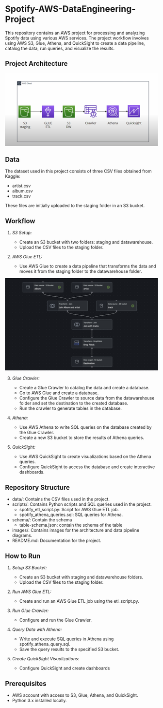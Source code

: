 # Spotify-AWS-DataEngineering-Project

This repository contains an AWS project for processing and analyzing Spotify data using various AWS services. The project workflow involves using AWS S3, Glue, Athena, and QuickSight to create a data pipeline, catalog the data, run queries, and visualize the results.

## Project Architecture

![Architecture Diagram](images/architecture_diagram.png)

## Data

The dataset used in this project consists of three CSV files obtained from Kaggle:
- artist.csv
- album.csv
- track.csv

These files are initially uploaded to the staging folder in an S3 bucket.

## Workflow

1. *S3 Setup:*
   - Create an S3 bucket with two folders: staging and datawarehouse.
   - Upload the CSV files to the staging folder.

2. *AWS Glue ETL:*
   - Use AWS Glue to create a data pipeline that transforms the data and moves it from the staging folder to the datawarehouse folder.

![Data Pipeline](images/data_pipeline.png)

3. *Glue Crawler:*
   - Create a Glue Crawler to catalog the data and create a database.
   - Go to AWS Glue and create a database.
   - Configure the Glue Crawler to source data from the datawarehouse folder and set the destination to the created database.
   - Run the crawler to generate tables in the database.

4. *Athena:*
   - Use AWS Athena to write SQL queries on the database created by the Glue Crawler.
   - Create a new S3 bucket to store the results of Athena queries.

5. *QuickSight:*
   - Use AWS QuickSight to create visualizations based on the Athena queries.
   - Configure QuickSight to access the database and create interactive dashboards.

## Repository Structure

- data/: Contains the CSV files used in the project.
- scripts/: Contains Python scripts and SQL queries used in the project.
  - spotify_etl_script.py: Script for AWS Glue ETL job.
  - spotify_athena_queries.sql: SQL queries for Athena.
- schema/: Contain the schema
  - table-schema.json: contain the schema of the table
- images/: Contains images for the architecture and data pipeline diagrams.
- README.md: Documentation for the project.

## How to Run

1. *Setup S3 Bucket:*
   - Create an S3 bucket with staging and datawarehouse folders.
   - Upload the CSV files to the staging folder.

2. *Run AWS Glue ETL:*
   - Create and run an AWS Glue ETL job using the etl_script.py.

3. *Run Glue Crawler:*
   - Configure and run the Glue Crawler.

4. *Query Data with Athena:*
   - Write and execute SQL queries in Athena using spotify_athena_query.sql.
   - Save the query results to the specified S3 bucket.

5. *Create QuickSight Visualizations:*
   - Configure QuickSight and create dashboards

## Prerequisites

- AWS account with access to S3, Glue, Athena, and QuickSight.
- Python 3.x installed locally.
